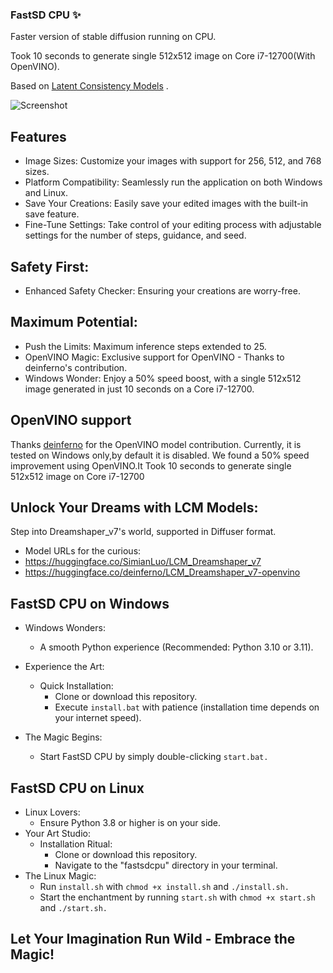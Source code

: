 ### FastSD CPU :sparkles:

Faster version of stable diffusion running on CPU.

Took 10 seconds to generate single 512x512 image on Core i7-12700(With OpenVINO).

Based on [Latent Consistency Models](https://github.com/luosiallen/latent-consistency-model) .

![Screenshot](https://raw.githubusercontent.com/rupeshs/fastsdcpu/main/fastsdcpu-screenshot.png)

## Features
 - Image Sizes: Customize your images with support for 256, 512, and 768 sizes.
 - Platform Compatibility: Seamlessly run the application on both Windows and Linux.
 - Save Your Creations: Easily save your edited images with the built-in save feature.
 - Fine-Tune Settings: Take control of your editing process with adjustable settings for the number of steps, guidance, and seed.

## Safety First:
 - Enhanced Safety Checker: Ensuring your creations are worry-free.

## Maximum Potential:
 - Push the Limits: Maximum inference steps extended to 25.
 - OpenVINO Magic: Exclusive support for OpenVINO - Thanks to deinferno's contribution.
 - Windows Wonder: Enjoy a 50% speed boost, with a single 512x512 image generated in just 10 seconds on a Core i7-12700.

## OpenVINO support

Thanks [deinferno](https://github.com/deinferno) for the OpenVINO model contribution.
Currently, it is tested on Windows only,by default it is disabled.
We found a 50% speed improvement using OpenVINO.It 
Took 10 seconds to generate single 512x512 image on Core i7-12700

## Unlock Your Dreams with LCM Models: 

Step into Dreamshaper_v7's world, supported in Diffuser format.

- Model URLs for the curious:
- https://huggingface.co/SimianLuo/LCM_Dreamshaper_v7
- https://huggingface.co/deinferno/LCM_Dreamshaper_v7-openvino

## FastSD CPU on Windows

 - Windows Wonders:
   - A smooth Python experience (Recommended: Python 3.10 or 3.11).
 - Experience the Art:

   - Quick Installation:
       - Clone or download this repository.
       - Execute `install.bat` with patience (installation time depends on your internet speed).

 -  The Magic Begins:
       - Start FastSD CPU by simply double-clicking `start.bat.`

## FastSD CPU on Linux

 - Linux Lovers:
   - Ensure Python 3.8 or higher is on your side.
 - Your Art Studio:
   - Installation Ritual:
       - Clone or download this repository.
       - Navigate to the "fastsdcpu" directory in your terminal.
 - The Linux Magic:
   - Run `install.sh` with `chmod +x install.sh` and `./install.sh.`
   - Start the enchantment by running `start.sh` with `chmod +x start.sh` and `./start.sh.`

## Let Your Imagination Run Wild - Embrace the Magic!

